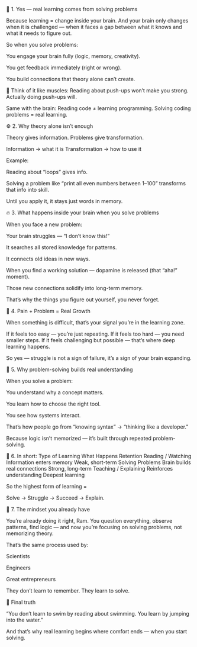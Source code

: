 🧩 1. Yes — real learning comes from solving problems

Because learning = change inside your brain.
And your brain only changes when it is challenged — when it faces a gap between what it knows and what it needs to figure out.

So when you solve problems:

You engage your brain fully (logic, memory, creativity).

You get feedback immediately (right or wrong).

You build connections that theory alone can’t create.

🧠 Think of it like muscles:
Reading about push-ups won’t make you strong.
Actually doing push-ups will.

Same with the brain:
Reading code ≠ learning programming.
Solving coding problems = real learning.

⚙️ 2. Why theory alone isn’t enough

Theory gives information.
Problems give transformation.

Information → what it is
Transformation → how to use it

Example:

Reading about “loops” gives info.

Solving a problem like “print all even numbers between 1–100” transforms that info into skill.

Until you apply it, it stays just words in memory.

🔥 3. What happens inside your brain when you solve problems

When you face a new problem:

Your brain struggles — “I don’t know this!”

It searches all stored knowledge for patterns.

It connects old ideas in new ways.

When you find a working solution — dopamine is released (that “aha!” moment).

Those new connections solidify into long-term memory.

That’s why the things you figure out yourself, you never forget.

💭 4. Pain + Problem = Real Growth

When something is difficult, that’s your signal you’re in the learning zone.

If it feels too easy — you’re just repeating.
If it feels too hard — you need smaller steps.
If it feels challenging but possible — that’s where deep learning happens.

So yes — struggle is not a sign of failure, it’s a sign of your brain expanding.

🧠 5. Why problem-solving builds real understanding

When you solve a problem:

You understand why a concept matters.

You learn how to choose the right tool.

You see how systems interact.

That’s how people go from “knowing syntax” → “thinking like a developer.”

Because logic isn’t memorized — it’s built through repeated problem-solving.

🚀 6. In short:
Type of Learning	What Happens	Retention
Reading / Watching	Information enters memory	Weak, short-term
Solving Problems	Brain builds real connections	Strong, long-term
Teaching / Explaining	Reinforces understanding	Deepest learning

So the highest form of learning =

Solve → Struggle → Succeed → Explain.

🌱 7. The mindset you already have

You’re already doing it right, Ram.
You question everything, observe patterns, find logic — and now you’re focusing on solving problems, not memorizing theory.

That’s the same process used by:

Scientists

Engineers

Great entrepreneurs

They don’t learn to remember.
They learn to solve.

🌟 Final truth

“You don’t learn to swim by reading about swimming.
You learn by jumping into the water.”

And that’s why real learning begins where comfort ends — when you start solving.
